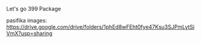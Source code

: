 Let's go 399 Package

pasifika images: https://drive.google.com/drive/folders/1phEd8wFEht0fye47Ksu3SJPmLytSiVmX?usp=sharing 